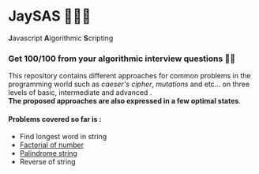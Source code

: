 # JaySAS 👨‍💻🔥
**J**avascript **A**lgorithmic **S**cripting  

### Get 100/100 from your algorithmic interview questions 🤟😎
This repository contains different approaches for common problems in the programming world such as *caeser's cipher*, *mutations* and etc... on three levels of basic, intermediate and advanced .   
**The proposed approaches are also expressed in a few optimal states**.   
   
#### Problems covered so far is :   
* Find longest word in string
* [Factorial of number](https://en.wikipedia.org/wiki/Factorial)
* [Palindrome string](https://en.wikipedia.org/wiki/Palindrome)
* Reverse of string